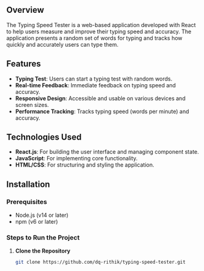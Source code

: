 
## Overview

The Typing Speed Tester is a web-based application developed with React to help users measure and improve their typing speed and accuracy. The application presents a random set of words for typing and tracks how quickly and accurately users can type them.

## Features

- **Typing Test**: Users can start a typing test with random words.
- **Real-time Feedback**: Immediate feedback on typing speed and accuracy.
- **Responsive Design**: Accessible and usable on various devices and screen sizes.
- **Performance Tracking**: Tracks typing speed (words per minute) and accuracy.

## Technologies Used

- **React.js**: For building the user interface and managing component state.
- **JavaScript**: For implementing core functionality.
- **HTML/CSS**: For structuring and styling the application.

## Installation

### Prerequisites

- Node.js (v14 or later)
- npm (v6 or later)

### Steps to Run the Project

1. **Clone the Repository**

   ```bash
   git clone https://github.com/dq-rithik/typing-speed-tester.git
